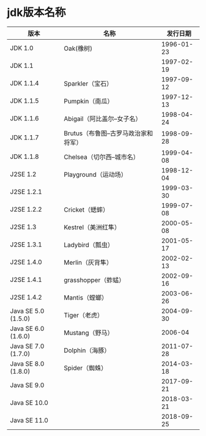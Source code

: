 # jdk版本名称


|版本	|名称	|发行日期|
|---|---|---|
|JDK 1.0	|Oak(橡树)	|1996-01-23|
|JDK 1.1	| 	|1997-02-19|
JDK 1.1.4	|Sparkler（宝石）	|1997-09-12|
JDK 1.1.5	|Pumpkin（南瓜）	|1997-12-13|
JDK 1.1.6	|Abigail（阿比盖尔–女子名）	|1998-04-24|
JDK 1.1.7	|Brutus（布鲁图–古罗马政治家和将军）	|1998-09-28|
JDK 1.1.8	|Chelsea（切尔西–城市名）	|1999-04-08|
J2SE 1.2	|Playground（运动场）	|1998-12-04|
J2SE 1.2.1	| |1999-03-30|
J2SE 1.2.2	|Cricket（蟋蟀）	|1999-07-08|
J2SE 1.3	|Kestrel（美洲红隼）	|2000-05-08|
J2SE 1.3.1	|Ladybird（瓢虫）	|2001-05-17|
J2SE 1.4.0	|Merlin（灰背隼）	|2002-02-13|
J2SE 1.4.1	|grasshopper（蚱蜢）	|2002-09-16|
J2SE 1.4.2	|Mantis（螳螂）	|2003-06-26|
Java SE 5.0 (1.5.0)	|Tiger（老虎）	|2004-09-30|
Java SE 6.0 (1.6.0)	|Mustang（野马）	|2006-04|
Java SE 7.0 (1.7.0)	|Dolphin（海豚）	|2011-07-28|
Java SE 8.0 (1.8.0)	|Spider（蜘蛛）	|2014-03-18|
Java SE 9.0	 	| |2017-09-21|
Java SE 10.0	 	| |2018-03-21|
Java SE 11.0	 	| |2018-09-25|
